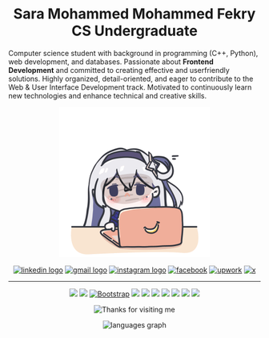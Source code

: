 <div align="center">
  
# Sara Mohammed Mohammed Fekry <br> CS Undergraduate 
</div>

Computer science student with background in programming (C++, Python),
web development, and databases. Passionate about **Frontend
Development** and committed to creating effective and userfriendly
solutions. Highly organized, detail-oriented, and eager to contribute to
the Web & User Interface Development track. Motivated to continuously
learn new technologies and enhance technical and creative skills.
<div align="center">
  
![gif](image/mythikore-anime-girl.gif)
</div>



<div align="center">
  
[![linkedin logo](https://img.shields.io/static/v1?message=LinkedIn/sara-fekry18&logo=linkedin&label=&color=0077B5&logoColor=white&labelColor=&style=for-the-badge)](https://www.linkedin.com/in/sara-fekry-85a40a320/)
 [![gmail logo](https://img.shields.io/static/v1?message=Sara%20Fekry18&logo=gmail&label=&color=D14836&logoColor=white&labelColor=&style=for-the-badge)](https://sra561450@gmail.com/)
 [![instagram logo](https://img.shields.io/static/v1?message=sarahhfekryy52&logo=instagram&label=&color=E4405F&logoColor=white&labelColor=&style=for-the-badge)](https://www.instagram.com/sarahhfekry__/)
[![facebook](https://img.shields.io/badge/Facebook-1877F2?style=for-the-badge&logo=facebook&logoColor=white)](https://www.facebook.com/sara.fekry.58/)
[![upwork](https://img.shields.io/badge/UpWork-6FDA44?style=for-the-badge&logo=Upwork&logoColor=white)](https://www.upwork.com/freelancers/~01d2e3854e97ae9f37)
[![x](https://img.shields.io/badge/X-000000?style=for-the-badge&logo=x&logoColor=white)](https://x.com/sarahhfekryy)
</div>



------------------------------------------------------------------------

<div align="center">
  
![](https://readme-components.vercel.app/api?component=logo&fill=black&logo=html5&svgfill=f06629)
![](https://readme-components.vercel.app/api?component=logo&fill=black&logo=CSS3&svgfill=028dd1)
[![Bootstrap](https://readme-components.vercel.app/api?component=logo&fill=black&logo=bootstrap&svgfill=7952b3)](https://getbootstrap.com/)
![](https://readme-components.vercel.app/api?component=logo&fill=black&logo=javascript&svgfill=f6df1c)
![](https://readme-components.vercel.app/api?component=logo&fill=black&logo=typescript&svgfill=2d79c7)
![](https://readme-components.vercel.app/api?component=logo&fill=black&logo=sass&svgfill=cd6799)
![](https://readme-components.vercel.app/api?component=logo&fill=black&logo=react&animation=spin&svgfill=15d8fe)
![](https://readme-components.vercel.app/api?component=logo&fill=black&logo=github)
![](https://readme-components.vercel.app/api?component=logo&fill=black&logo=python&svgfill=3776AB)
![](https://readme-components.vercel.app/api?component=logo&fill=black&logo=cplusplus&svgfill=00599C)
</div>
<div align="center">

<img height="120" alt="Thanks for visiting me" width="100%" src="https://raw.githubusercontent.com/BrunnerLivio/brunnerlivio/master/images/marquee.svg" />
</div>


<div align="center">

![languages
graph](https://github-readme-stats.vercel.app/api/top-langs?username=maurodesouza&locale=en&hide_title=false&layout=compact&card_width=320&langs_count=5&theme=dracula&hide_border=false)
</div>
